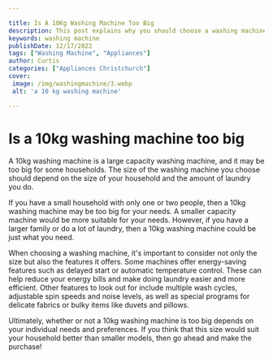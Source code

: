 ```yaml
---

title: Is A 10Kg Washing Machine Too Big
description: This post explains why you should choose a washing machine size based on your household size and laundry needs, so if you're in the market for a new washing machine, read on to learn more about why 10kg is too big for some households.
keywords: washing machine
publishDate: 12/17/2022
tags: ["Washing Machine", "Appliances"]
author: Curtis
categories: ["Appliances Christchurch"]
cover: 
 image: /img/washingmachine/3.webp
 alt: 'a 10 kg washing machine'

---
```


# Is a 10kg washing machine too big

A 10kg washing machine is a large capacity washing machine, and it may be too big for some households. The size of the washing machine you choose should depend on the size of your household and the amount of laundry you do.

If you have a small household with only one or two people, then a 10kg washing machine may be too big for your needs. A smaller capacity machine would be more suitable for your needs. However, if you have a larger family or do a lot of laundry, then a 10kg washing machine could be just what you need.

When choosing a washing machine, it's important to consider not only the size but also the features it offers. Some machines offer energy-saving features such as delayed start or automatic temperature control. These can help reduce your energy bills and make doing laundry easier and more efficient. Other features to look out for include multiple wash cycles, adjustable spin speeds and noise levels, as well as special programs for delicate fabrics or bulky items like duvets and pillows.

Ultimately, whether or not a 10kg washing machine is too big depends on your individual needs and preferences. If you think that this size would suit your household better than smaller models, then go ahead and make the purchase!